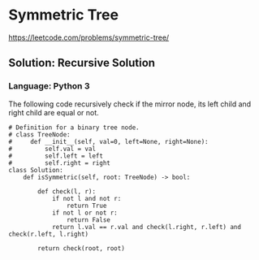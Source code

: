 # Symmetric Tree
https://leetcode.com/problems/symmetric-tree/

## Solution: Recursive Solution
### Language: Python 3

The following code recursively check if the mirror node, its left child and right child are equal or not.

```python3
# Definition for a binary tree node.
# class TreeNode:
#     def __init__(self, val=0, left=None, right=None):
#         self.val = val
#         self.left = left
#         self.right = right
class Solution:
    def isSymmetric(self, root: TreeNode) -> bool:
        
        def check(l, r):
            if not l and not r:
                return True
            if not l or not r:
                return False
            return l.val == r.val and check(l.right, r.left) and check(r.left, l.right)
        
        return check(root, root)
```

